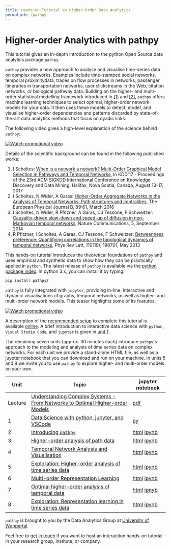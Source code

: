 ```yaml
---
title: Hands-on Tutorial on Higher-Order Data Analytics
permalink: /pathpy
---
```


# Higher-order Analytics with pathpy

This tutorial gives an in-depth introduction to the python Open Source data analytics package `pathpy`.

`pathpy` provides a new approach to analyse and visualise time-series data on complex networks. Examples include time-stamped social networks, temporal proximitydata, traces on flow processes in networks, passenger itineraries in transportation networks, user clickstreams in the Web, citation networks, or biological pathway data. Building on the higher- and multi-order statistical modelling framework introduced in [[1]](http://www.nature.com/ncomms/2014/140924/ncomms6024/full/ncomms6024.html) and [[2]](http://dl.acm.org/citation.cfm?id=3098145), `pathpy` offers machine learning techniques to select optimal, higher-order network models for your data. It then uses these models to detect, model, and visualise higher-order dependencies and patterns discarded by state-of-the-art data analytics methods that focus on dyadic links.

The following video gives a high-level explanation of the science behind `pathpy`:

[![Watch promotional video](https://img.youtube.com/vi/CxJkVrD2ZlM/0.jpg)](https://www.youtube.com/watch?v=CxJkVrD2ZlM)

Details of the scientific background can be found in the following published works:

1. I Scholtes: [When is a network a network? Multi-Order Graphical Model Selection in Pathways and Temporal Networks](http://dl.acm.org/citation.cfm?id=3098145), In KDD'17 - Proceedings of the 23rd ACM SIGKDD International Conference on Knowledge Discovery and Data Mining, Halifax, Nova Scotia, Canada, August 13-17, 2017
2. I Scholtes, N Wider, A Garas: [Higher-Order Aggregate Networks in the Analysis of Temporal Networks: Path structures and centralities](http://dx.doi.org/10.1140/epjb/e2016-60663-0), The European Physical Journal B, 89:61, March 2016
3. I Scholtes, N Wider, R Pfitzner, A Garas, CJ Tessone, F Schweitzer: [Causality-driven slow-down and speed-up of diffusion in non-Markovian temporal networks](http://www.nature.com/ncomms/2014/140924/ncomms6024/full/ncomms6024.html), Nature Communications, 5, September 2014
4. R Pfitzner, I Scholtes, A Garas, CJ Tessone, F Schweitzer: [Betweenness preference: Quantifying correlations in the topological dynamics of temporal networks](http://journals.aps.org/prl/abstract/10.1103/PhysRevLett.110.198701), Phys Rev Lett, 110(19), 198701, May 2013

This hands-on tutorial introduces the theoretical foundations of `pathpy` and uses empirical and synthetic data to show how they can be practically applied in `python`. The latest release of `pathpy` is available via the [python package index](https://pypi.org/project/pathpy2/). In python 3.x, you can install it by typing:

```
pip install pathpy2
```

`pathpy` is fully integrated with `jupyter`, providing in-line, interactive and dynamic visualisations of graphs, temporal networks, as well as higher- and multi-order network models. This teaser highlights some of its features:

[![Watch promotional video](https://img.youtube.com/vi/QIPqFaR2Z5c/0.jpg)](https://www.youtube.com/watch?v=QIPqFaR2Z5c)

A description of the [recommended setup](https://ingoscholtes.github.io/eurocss2019-tutorial/setup) to complete this tutorial is available [online](https://ingoscholtes.github.io/eurocss2019-tutorial/setup). A brief introduction to interactive data science with `python`, `Visual Studio Code`, and `jupyter` is given in [unit 1](https://github.com/IngoScholtes/eurocss2019-tutorial/blob/master/code/1_vscode_jupyter.py).

The remaining seven units (approx. 30 minutes each) introduce `pathpy`'s approach to the modeling and analysis of time series data on complex networks. For each unit we provide a stand-alone HTML file, as well as a juypter notebook that you can download and run on your machine. In units 5 and 8 we invite you to use `pathpy` to explore higher- and multi-order models on your own.

Unit | Topic | jupyter notebook  
------|-----|-----
Lecture | [Understanding Complex Systems - From Networks to Optimal Higher-order Models](https://github.com/IngoScholtes/eurocss2019-tutorial/blob/master/docs/slides.pdf) | [pdf](https://github.com/IngoScholtes/eurocss2019-tutorial/blob/master/docs/slides.pdf)
1 | [Data Science with python, jupyter, and VSCode](https://github.com/IngoScholtes/eurocss2019-tutorial/blob/master/solutions/1_vscode_jupyter.py) | [py](https://htmlpreview.github.io/?https://github.com/IngoScholtes/eurocss2019-tutorial/blob/master/solutions/1_vscode_jupyter.py)
2 | [Introducing `pathpy`](https://ingoscholtes.github.io/eurocss2019-tutorial/2_pathpy.html) | [html](https://ingoscholtes.github.io/eurocss2019-tutorial/2_pathpy.html) [ipynb](https://github.com/IngoScholtes/eurocss2019-tutorial/blob/master/solutions/2_pathpy.ipynb)  
3 | [Higher-order analysis of path data](https://ingoscholtes.github.io/eurocss2019-tutorial/3_higher_order.html) | [html](https://ingoscholtes.github.io/eurocss2019-tutorial/3_higher_order.html) [ipynb](https://github.com/IngoScholtes/eurocss2019-tutorial/blob/master/solutions/3_higher_order.ipynb)  
4 | [Temporal Network Analysis and Visualisation](https://ingoscholtes.github.io/eurocss2019-tutorial/4_temporal_networks.html) | [html](https://ingoscholtes.github.io/eurocss2019-tutorial/4_temporal_networks.html) [ipynb](https://github.com/IngoScholtes/eurocss2019-tutorial/blob/master/solutions/4_temporal_networks.ipynb)  
5 | [Exploration: Higher-order analysis of time series data](https://ingoscholtes.github.io/eurocss2019-tutorial/5_exploration.html) | [html](https://ingoscholtes.github.io/eurocss2019-tutorial/5_exploration.html) [ipynb](https://github.com/IngoScholtes/eurocss2019-tutorial/blob/master/solutions/5_exploration.ipynb)  
6 | [Multi-order Representation Learning](https://ingoscholtes.github.io/eurocss2019-tutorial/6_multi_order.html) | [html](https://ingoscholtes.github.io/eurocss2019-tutorial/6_multi_order.html) [ipynb](https://github.com/IngoScholtes/eurocss2019-tutorial/blob/master/solutions/6_multi_order.ipynb)  
7 | [Optimal higher-order analysis of temporal data](https://ingoscholtes.github.io/eurocss2019-tutorial/7_optimal_analysis.html)| [html](https://ingoscholtes.github.io/eurocss2019-tutorial/7_optimal_analysis.html) [ipnyb](https://github.com/IngoScholtes/eurocss2019-tutorial/blob/master/solutions/7_optimal_analysis.ipynb)  
8 | [Exploration: Representation learning in time series data](https://ingoscholtes.github.io/eurocss2019-tutorial/8_exploration.html) | [html](https://ingoscholtes.github.io/eurocss2019-tutorial/8_exploration.html) [ipynb](https://github.com/IngoScholtes/eurocss2019-tutorial/blob/master/solutions/8_exploration.ipynb)  

`pathpy` is brought to you by the Data Analytics Group at [University of Wuppertal](http://www.uni-wuppertal.de).

Feel free to [get in touch](http://www.ingoscholtes.net) if you want to host an interaction hands-on tutorial in your research group, institute, or company.